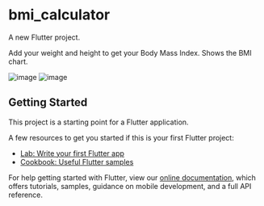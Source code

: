 # bmi_calculator

A new Flutter project.

Add your weight and height to get your Body Mass Index. 
Shows the BMI chart.

![image](https://user-images.githubusercontent.com/37849194/181343128-3508aa98-18d2-4f3a-9f0e-0641e5bd1f83.png)  ![image](https://user-images.githubusercontent.com/37849194/181343179-6dbd5890-fea0-4d11-b714-2a3a69b87dd7.png)



## Getting Started

This project is a starting point for a Flutter application.

A few resources to get you started if this is your first Flutter project:

- [Lab: Write your first Flutter app](https://flutter.dev/docs/get-started/codelab)
- [Cookbook: Useful Flutter samples](https://flutter.dev/docs/cookbook)

For help getting started with Flutter, view our
[online documentation](https://flutter.dev/docs), which offers tutorials,
samples, guidance on mobile development, and a full API reference.
